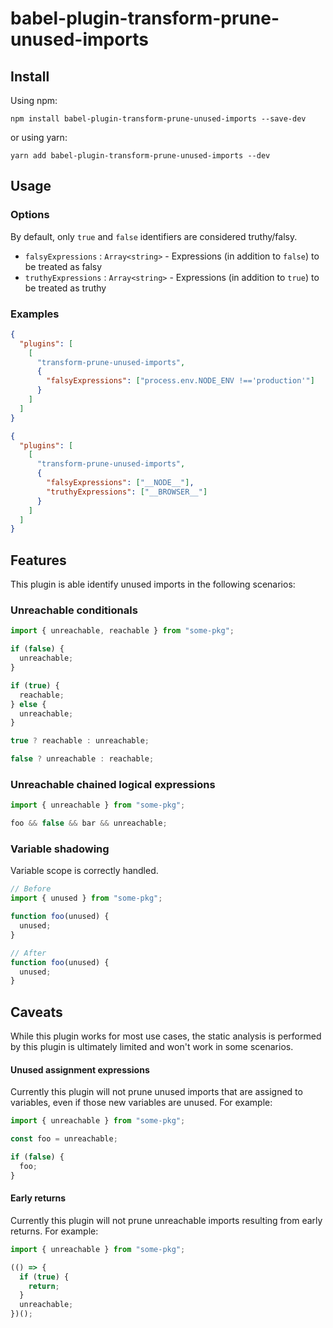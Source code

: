 # babel-plugin-transform-prune-unused-imports

## Install

Using npm:

```
npm install babel-plugin-transform-prune-unused-imports --save-dev
```

or using yarn:

```
yarn add babel-plugin-transform-prune-unused-imports --dev
```

## Usage

### Options

By default, only `true` and `false` identifiers are considered truthy/falsy.

- `falsyExpressions` : `Array<string>` - Expressions (in addition to `false`) to be treated as falsy
- `truthyExpressions` : `Array<string>` - Expressions (in addition to `true`) to be treated as truthy

### Examples

```json
{
  "plugins": [
    [
      "transform-prune-unused-imports",
      {
        "falsyExpressions": ["process.env.NODE_ENV !=='production'"]
      }
    ]
  ]
}
```

```json
{
  "plugins": [
    [
      "transform-prune-unused-imports",
      {
        "falsyExpressions": ["__NODE__"],
        "truthyExpressions": ["__BROWSER__"]
      }
    ]
  ]
}
```

## Features

This plugin is able identify unused imports in the following scenarios:

### Unreachable conditionals

```js
import { unreachable, reachable } from "some-pkg";

if (false) {
  unreachable;
}

if (true) {
  reachable;
} else {
  unreachable;
}

true ? reachable : unreachable;

false ? unreachable : reachable;
```

### Unreachable chained logical expressions

```js
import { unreachable } from "some-pkg";

foo && false && bar && unreachable;
```

### Variable shadowing

Variable scope is correctly handled.

```js
// Before
import { unused } from "some-pkg";

function foo(unused) {
  unused;
}
```

```js
// After
function foo(unused) {
  unused;
}
```

## Caveats

While this plugin works for most use cases, the static analysis is performed by this plugin is ultimately limited and won't work in some scenarios.

#### Unused assignment expressions

Currently this plugin will not prune unused imports that are assigned to variables, even if those new variables are unused. For example:

```js
import { unreachable } from "some-pkg";

const foo = unreachable;

if (false) {
  foo;
}
```

#### Early returns

Currently this plugin will not prune unreachable imports resulting from early returns. For example:

```js
import { unreachable } from "some-pkg";

(() => {
  if (true) {
    return;
  }
  unreachable;
})();
```
